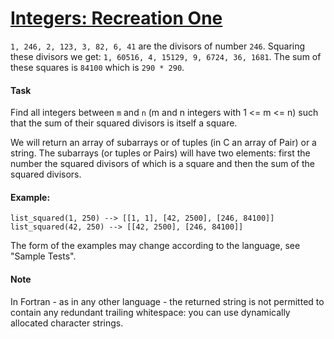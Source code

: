 # [Integers: Recreation One](https://www.codewars.com/kata/55aa075506463dac6600010d)

`1, 246, 2, 123, 3, 82, 6, 41` are the divisors of number `246`. Squaring these divisors we get: `1, 60516, 4, 15129, 9, 6724, 36, 1681`. The sum of these squares is `84100` which is `290 * 290`.

#### Task
Find all integers between `m` and `n` (m and n integers with 1 <= m <= n) such that the sum of their squared divisors is itself a square. 

We will return an array of subarrays or of tuples (in C an array of Pair) or a string. 
The subarrays (or tuples or Pairs) will have two elements: first the number the squared divisors of which is a square and then the sum of the squared divisors.

#### Example:
```
list_squared(1, 250) --> [[1, 1], [42, 2500], [246, 84100]]
list_squared(42, 250) --> [[42, 2500], [246, 84100]]
```
The form of the examples may change according to the language, see "Sample Tests".

#### Note
In Fortran - as in any other language - the returned string is not permitted to contain any redundant trailing whitespace: you can use dynamically allocated character strings.

